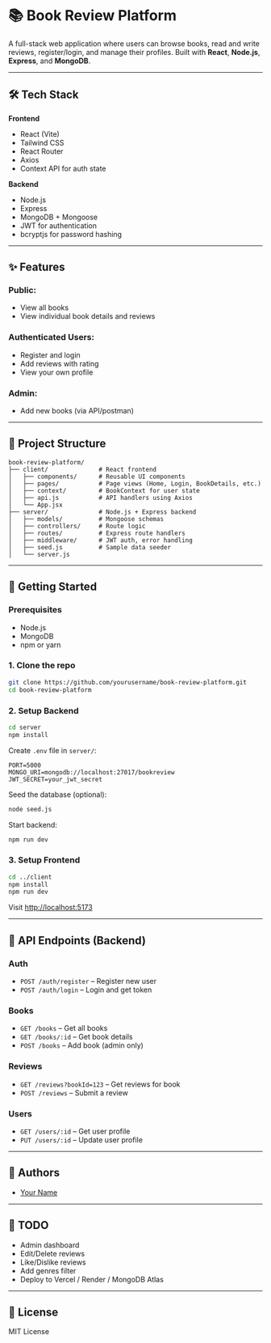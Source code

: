 
# 📚 Book Review Platform

A full-stack web application where users can browse books, read and write reviews, register/login, and manage their profiles. Built with **React**, **Node.js**, **Express**, and **MongoDB**.

---

## 🛠️ Tech Stack

**Frontend**  
- React (Vite)
- Tailwind CSS
- React Router
- Axios
- Context API for auth state

**Backend**  
- Node.js
- Express
- MongoDB + Mongoose
- JWT for authentication
- bcryptjs for password hashing

---

## ✨ Features

### Public:
- View all books
- View individual book details and reviews

### Authenticated Users:
- Register and login
- Add reviews with rating
- View your own profile

### Admin:
- Add new books (via API/postman)

---

## 📁 Project Structure

```
book-review-platform/
├── client/              # React frontend
│   ├── components/      # Reusable UI components
│   ├── pages/           # Page views (Home, Login, BookDetails, etc.)
│   ├── context/         # BookContext for user state
│   ├── api.js           # API handlers using Axios
│   └── App.jsx
├── server/              # Node.js + Express backend
│   ├── models/          # Mongoose schemas
│   ├── controllers/     # Route logic
│   ├── routes/          # Express route handlers
│   ├── middleware/      # JWT auth, error handling
│   ├── seed.js          # Sample data seeder
│   └── server.js
```

---

## 🚀 Getting Started

### Prerequisites
- Node.js
- MongoDB
- npm or yarn

### 1. Clone the repo

```bash
git clone https://github.com/yourusername/book-review-platform.git
cd book-review-platform
```

### 2. Setup Backend

```bash
cd server
npm install
```

Create `.env` file in `server/`:

```env
PORT=5000
MONGO_URI=mongodb://localhost:27017/bookreview
JWT_SECRET=your_jwt_secret
```

Seed the database (optional):

```bash
node seed.js
```

Start backend:

```bash
npm run dev
```

### 3. Setup Frontend

```bash
cd ../client
npm install
npm run dev
```

Visit [http://localhost:5173](http://localhost:5173)

---

## 🔐 API Endpoints (Backend)

### Auth
- `POST /auth/register` – Register new user
- `POST /auth/login` – Login and get token

### Books
- `GET /books` – Get all books
- `GET /books/:id` – Get book details
- `POST /books` – Add book (admin only)

### Reviews
- `GET /reviews?bookId=123` – Get reviews for book
- `POST /reviews` – Submit a review

### Users
- `GET /users/:id` – Get user profile
- `PUT /users/:id` – Update user profile

---

## 👥 Authors

- [Your Name](https://github.com/yourusername)

---

## 📌 TODO

- Admin dashboard
- Edit/Delete reviews
- Like/Dislike reviews
- Add genres filter
- Deploy to Vercel / Render / MongoDB Atlas

---

## 📄 License

MIT License
